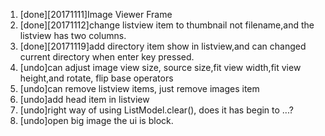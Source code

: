 1. [done][20171111]Image Viewer Frame
2. [done][20171112]change listview item to thumbnail not filename,and the listview has two columns.
3. [done][20171119]add directory item show in listview,and can changed current directory when enter key pressed.
4. [undo]can adjust image view size, source size,fit view width,fit view height,and rotate, flip base operators
5. [undo]can remove listview items, just remove images item
6. [undo]add head item in listview
7. [undo]right way of using ListModel.clear(), does it has begin to ...?
8. [undo]open big image the ui is block.
